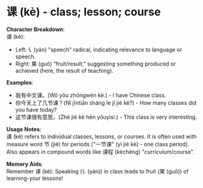 # **课 (kè) - class; lesson; course**

**Character Breakdown**:  
课 (kè):  
- Left: 讠(yán) "speech" radical, indicating relevance to language or speech.  
- Right: 果 (guǒ) "fruit/result," suggesting something produced or achieved (here, the result of teaching).

**Examples**:  
- 我有中文课。(Wǒ yǒu zhōngwén kè.) - I have Chinese class.  
- 你今天上了几节课？(Nǐ jīntiān shàng le jǐ jié kè?) - How many classes did you have today?  
- 这节课很有意思。(Zhè jié kè hěn yǒuyìsi.) - This class is very interesting.

**Usage Notes**:  
课 (kè) refers to individual classes, lessons, or courses. It is often used with measure word 节 (jié) for periods ("一节课" (yī jié kè) - one class period). Also appears in compound words like 课程 (kèchéng) "curriculum/course".

**Memory Aids**:  
Remember 课 (kè): Speaking (讠(yán)) in class leads to fruit (果 (guǒ)) of learning-your lessons!